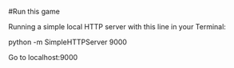 #Run this game

Running a simple local HTTP server with this line in your Terminal:

python -m SimpleHTTPServer 9000

Go to localhost:9000 
